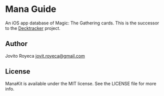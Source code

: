 # Mana Guide
An iOS app database of Magic: The Gathering cards. This is the  successor to the [Decktracker](https://github.com/jovito-royeca/Decktracker) project.

## Author
Jovito Royeca
jovit.royeca@gmail.com

## License

ManaKit is available under the MIT license. See the LICENSE file for more info.

